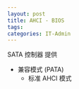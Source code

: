 ```yaml
---
layout: post
title: AHCI - BIOS
tags: 
categories: IT-Admin
---
```



SATA 控制器  提供
 - 兼容模式 (PATA)
	- 标准 AHCI 模式

